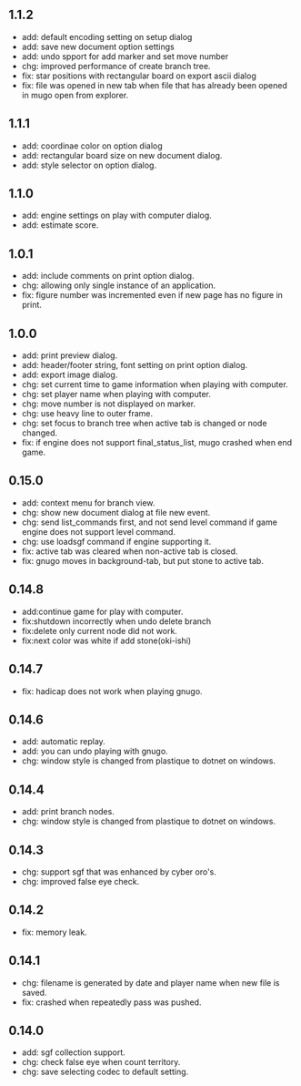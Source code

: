 ## 1.1.2 ##
  * add: default encoding setting on setup dialog
  * add: save new document option settings
  * add: undo spport for add marker and set move number
  * chg: improved performance of create branch tree.
  * fix: star positions with rectangular board on export ascii dialog
  * fix: file was opened in new tab when file that has already been opened in mugo open from explorer.

## 1.1.1 ##
  * add: coordinae color on option dialog
  * add: rectangular board size on new document dialog.
  * add: style selector on option dialog.

## 1.1.0 ##
  * add: engine settings on play with computer dialog.
  * add: estimate score.

## 1.0.1 ##
  * add: include comments on print option dialog.
  * chg: allowing only single instance of an application.
  * fix: figure number was incremented even if new page has no figure in print.

## 1.0.0 ##
  * add: print preview dialog.
  * add: header/footer string, font setting on print option dialog.
  * add: export image dialog.
  * chg: set current time to game information when playing with computer.
  * chg: set player name when playing with computer.
  * chg: move number is not displayed on marker.
  * chg: use heavy line to outer frame.
  * chg: set focus to branch tree when active tab is changed or node changed.
  * fix: if engine does not support final\_status\_list, mugo crashed when end game.

## 0.15.0 ##
  * add: context menu for branch view.
  * chg: show new document dialog at file new event.
  * chg: send list\_commands first, and not send level command if game engine does not support level command.
  * chg: use loadsgf command if engine supporting it.
  * fix: active tab was cleared when non-active tab is closed.
  * fix: gnugo moves in background-tab, but put stone to active tab.

## 0.14.8 ##
  * add:continue game for play with computer.
  * fix:shutdown incorrectly when undo delete branch
  * fix:delete only current node did not work.
  * fix:next color was white if add stone(oki-ishi)

## 0.14.7 ##
  * fix: hadicap does not work when playing gnugo.

## 0.14.6 ##
  * add: automatic replay.
  * add: you can undo playing with gnugo.
  * chg: window style is changed from plastique to dotnet on windows.

## 0.14.4 ##
  * add: print branch nodes.
  * chg: window style is changed from plastique to dotnet on windows.

## 0.14.3 ##
  * chg: support sgf that was enhanced by cyber oro's.
  * chg: improved false eye check.

## 0.14.2 ##
  * fix: memory leak.

## 0.14.1 ##
  * chg: filename is generated by date and player name when new file is saved.
  * fix: crashed when repeatedly pass was pushed.

## 0.14.0 ##
  * add: sgf collection support.
  * chg: check false eye when count territory.
  * chg: save selecting codec to default setting.